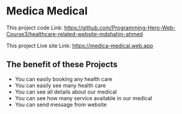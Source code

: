 # Medica Medical

This project code Link: https://github.com/Programming-Hero-Web-Course3/healthcare-related-website-mdshahin-ahmed

This project Live site Link: https://medica-medical.web.app

## The benefit of these Projects

 - You can easily booking any health care
 - You can easily see many health care
 - You can see all details about our medical
 - You can see how many service available in our medical
 - You can send message from website